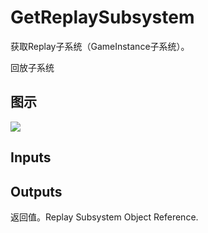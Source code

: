 # GetReplaySubsystem

获取Replay子系统（GameInstance子系统）。

回放子系统

## 图示

![]($-20221218-19075966.png)

## Inputs

## Outputs

返回值。Replay Subsystem Object Reference.
